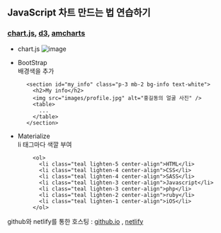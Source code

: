 ## JavaScript 차트 만드는 법 연습하기
### [chart.js](https://www.chartjs.org/), [d3](https://d3js.org/), [amcharts](https://www.amcharts.com/)

+ chart.js 
![image](https://user-images.githubusercontent.com/35947710/200786000-06ca3a2f-5214-4dcd-90d2-0984fbb3033b.png)


+ BootStrap  
배경색을 추가
```
      <section id="my_info" class="p-3 mb-2 bg-info text-white">
        <h2>My info</h2>
        <img src="images/profile.jpg" alt="홍길동의 얼굴 사진" />
        <table>
          ...
        </table>
      </section>
```
+ Materialize  
li 태그마다 색깔 부여
```
        <ol>
          <li class="teal lighten-5 center-align">HTML</li>
          <li class="teal lighten-4 center-align">CSS</li>
          <li class="teal lighten-4 center-align">SASS</li>
          <li class="teal lighten-3 center-align">Javascript</li>
          <li class="teal lighten-3 center-align">php</li>
          <li class="teal lighten-2 center-align">ruby</li>
          <li class="teal lighten-1 center-align">iOS</li>
        </ol>
```

github와 netlify를 통한 호스팅 : 
[github.io](https://kdh5107.github.io/GAME_PGM/css_study/) , 
[netlify](https://css-study.netlify.app/)
